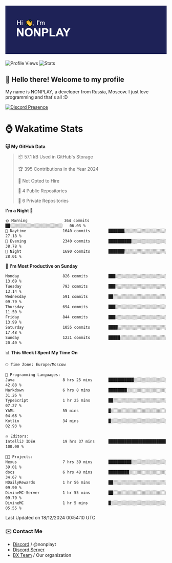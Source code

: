![Discord Presence](./header.png)
<br></br>
![Profile Views](https://komarev.com/ghpvc/?username=NONPLAYT&color=blue&style=for-the-badge)
![Stats](https://img.shields.io/badge/0%25-OPTIMIZED-orange?style=for-the-badge)


## :wave: Hello there! Welcome to my profile

My name is NONPLAY, a developer from Russia, Moscow. I just love programming and that's all :D

[![Discord Presence](https://lanyard.cnrad.dev/api/597087584090587177?showDisplayName=true)](https://discord.com/users/597087584090587177) 

# ⌚ Wakatime Stats

<!--START_SECTION:waka-->
**🐱 My GitHub Data** 

> 📦 57.1 kB Used in GitHub's Storage 
 > 
> 🏆 395 Contributions in the Year 2024
 > 
> 🚫 Not Opted to Hire
 > 
> 📜 4 Public Repositories 
 > 
> 🔑 6 Private Repositories 
 > 
**I'm a Night 🦉** 

```text
🌞 Morning                364 commits         ██░░░░░░░░░░░░░░░░░░░░░░░   06.03 % 
🌆 Daytime                1640 commits        ███████░░░░░░░░░░░░░░░░░░   27.18 % 
🌃 Evening                2340 commits        ██████████░░░░░░░░░░░░░░░   38.78 % 
🌙 Night                  1690 commits        ███████░░░░░░░░░░░░░░░░░░   28.01 % 
```
📅 **I'm Most Productive on Sunday** 

```text
Monday                   826 commits         ███░░░░░░░░░░░░░░░░░░░░░░   13.69 % 
Tuesday                  793 commits         ███░░░░░░░░░░░░░░░░░░░░░░   13.14 % 
Wednesday                591 commits         ██░░░░░░░░░░░░░░░░░░░░░░░   09.79 % 
Thursday                 694 commits         ███░░░░░░░░░░░░░░░░░░░░░░   11.50 % 
Friday                   844 commits         ███░░░░░░░░░░░░░░░░░░░░░░   13.99 % 
Saturday                 1055 commits        ████░░░░░░░░░░░░░░░░░░░░░   17.48 % 
Sunday                   1231 commits        █████░░░░░░░░░░░░░░░░░░░░   20.40 % 
```


📊 **This Week I Spent My Time On** 

```text
🕑︎ Time Zone: Europe/Moscow

💬 Programming Languages: 
Java                     8 hrs 25 mins       ███████████░░░░░░░░░░░░░░   42.88 % 
Markdown                 6 hrs 8 mins        ████████░░░░░░░░░░░░░░░░░   31.26 % 
TypeScript               1 hr 25 mins        ██░░░░░░░░░░░░░░░░░░░░░░░   07.27 % 
YAML                     55 mins             █░░░░░░░░░░░░░░░░░░░░░░░░   04.68 % 
Kotlin                   34 mins             █░░░░░░░░░░░░░░░░░░░░░░░░   02.93 % 

🔥 Editors: 
IntelliJ IDEA            19 hrs 37 mins      █████████████████████████   100.00 % 

🐱‍💻 Projects: 
Nexus                    7 hrs 39 mins       ██████████░░░░░░░░░░░░░░░   39.01 % 
docs                     6 hrs 48 mins       █████████░░░░░░░░░░░░░░░░   34.67 % 
NDailyRewards            1 hr 56 mins        ██░░░░░░░░░░░░░░░░░░░░░░░   09.90 % 
DivineMC-Server          1 hr 55 mins        ██░░░░░░░░░░░░░░░░░░░░░░░   09.79 % 
DivineMC                 1 hr 5 mins         █░░░░░░░░░░░░░░░░░░░░░░░░   05.55 % 
```


 Last Updated on 18/12/2024 00:54:10 UTC
<!--END_SECTION:waka-->

### ✉️ Contact Me

- [Discord](https://discord.com/users/597087584090587177) / @nonplayt
- [Discord Server](https://discord.gg/p7cxhw7E2M)
- [BX Team](https://github.com/BX-Team) / Our organization
